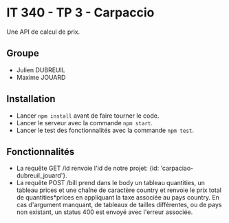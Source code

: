 # IT 340 - TP 3 - Carpaccio

Une API de calcul de prix.

## Groupe
- Julien DUBREUIL
- Maxime JOUARD

## Installation
- Lancer `npm install` avant de faire tourner le code. 
- Lancer le serveur avec la commande `npm start`.
- Lancer le test des fonctionnalités avec la commande `npm test`.

## Fonctionnalités
- La requête GET /id renvoie l'id de notre projet: {id: 'carpaciao-dubreuil_jouard'}.
- La requête POST /bill prend dans le body un tableau quantities, un tableau prices et une chaîne de caractère country et renvoie le prix total de quantities*prices en appliquant la taxe associée au pays country. En cas d'argument manquant, de tableaux de tailles différentes, ou de pays non existant, un status 400 est envoyé avec l'erreur associée.

